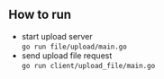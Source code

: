 ## How to run
* start upload server  
`go run file/upload/main.go`
* send upload file request  
`go run client/upload_file/main.go`